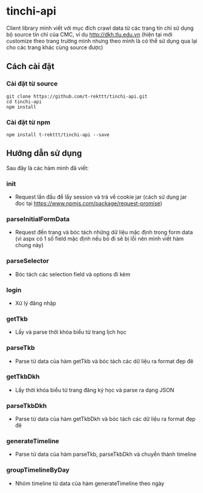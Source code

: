 # tinchi-api
Client library mình viết với mục đích crawl data từ các trang tín chỉ sử dụng bộ source tín chỉ của CMC, ví dụ http://dkh.tlu.edu.vn (hiện tại mới customize theo trang trường mình nhưng theo mình là có thể sử dụng qua lại cho các trang khác cùng source được)

## Cách cài đặt
### Cài đặt từ source
```
git clone https://github.com/t-rekttt/tinchi-api.git
cd tinchi-api
npm install
```

### Cài đặt từ npm
```
npm install t-rekttt/tinchi-api --save
```

## Hướng dẫn sử dụng
Sau đây là các hàm mình đã viết:
### init
- Request lần đầu để lấy session và trả về cookie jar (cách sử dụng jar đọc tại https://www.npmjs.com/package/request-promise)
### parseInitialFormData
- Request đến trang và bóc tách những dữ liệu mặc định trong form data (vì aspx có 1 số field mặc định nếu bỏ đi sẽ bị lỗi nên mình viết hàm chung này)
### parseSelector
- Bóc tách các selection field và options đi kèm
### login
- Xử lý đăng nhập
### getTkb
- Lấy và parse thời khóa biểu từ trang lịch học
### parseTkb
- Parse từ data của hàm getTkb và bóc tách các dữ liệu ra format đẹp đẽ
### getTkbDkh
- Lấy thời khóa biểu từ trang đăng ký học và parse ra dạng JSON
### parseTkbDkh
- Parse từ data của hàm getTkbDkh và bóc tách các dữ liệu ra format đẹp đẽ
### generateTimeline
- Parse từ data của hàm parseTkb, parseTkbDkh và chuyển thành timeline
### groupTimelineByDay
- Nhóm timeline từ data của hàm generateTimeline theo ngày
